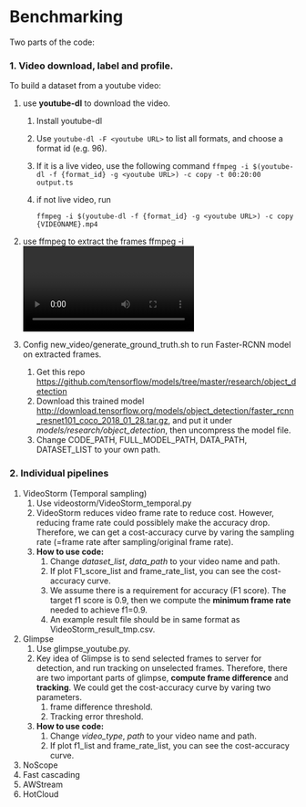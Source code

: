 # Benchmarking

Two parts of the code:

### 1. Video download, label and profile.

To build a dataset from a youtube video:
1. use **youtube-dl** to download the video.
  
   1. Install youtube-dl
   
   2. Use ``` youtube-dl -F <youtube URL> ``` to list all formats, and choose a format id (e.g. 96).
   
   3.  If it is a live video, use the following command
      ```ffmpeg -i $(youtube-dl -f {format_id} -g <youtube URL>) -c copy -t 00:20:00 output.ts```
   
   4. if not live video, run 
   
      ```ffmpeg -i $(youtube-dl -f {format_id} -g <youtube URL>) -c copy {VIDEONAME}.mp4```
   
      
   
2. use ffmpeg to extract the frames
   ffmpeg -i <Video Filename> %06d.jpg -hide_banner

3. Config new_video/generate_ground_truth.sh to run Faster-RCNN model on extracted frames. 

   1. Get this repo https://github.com/tensorflow/models/tree/master/research/object_detection 
   2. Download this trained model http://download.tensorflow.org/models/object_detection/faster_rcnn_resnet101_coco_2018_01_28.tar.gz, and put it under *models/research/object_detection*, then uncompress the model file.
   3. Change CODE_PATH, FULL_MODEL_PATH, DATA_PATH, DATASET_LIST to your own path.





### 2. Individual pipelines

1. VideoStorm (Temporal sampling)
   1. Use videostorm/VideoStorm_temporal.py 
   2. VideoStorm reduces video frame rate to reduce cost. However, reducing frame rate could possiblely make the accuracy drop. Therefore, we can get a cost-accuracy curve by varing the sampling rate (=frame rate after sampling/original frame rate). 
   3. **How to use code:** 
      1. Change *dataset_list*, *data_path* to your video name and path.
      2. If plot F1_score_list and frame_rate_list, you can see the cost-accuracy curve.
      3. We assume there is a requirement for accuracy (F1 score). The target f1 score is 0.9, then we compute the **minimum frame rate** needed to achieve f1=0.9.
      4. An example result file should be in same format as VideoStorm_result_tmp.csv.
2. Glimpse
   1. Use glimpse_youtube.py.
   2. Key idea of Glimpse is to send selected frames to server for detection, and run tracking on unselected frames. Therefore, there are two important parts of glimpse, **compute frame difference** and **tracking**. We could get the cost-accuracy curve by varing two parameters.
      1. frame difference threshold.
      2. Tracking error threshold.
   3. **How to use code:**
      1. Change  *video_type*, *path* to your video name and path.
      2. If plot f1_list and frame_rate_list, you can see the cost-accuracy curve.
3. NoScope
4. Fast cascading
5. AWStream
6. HotCloud